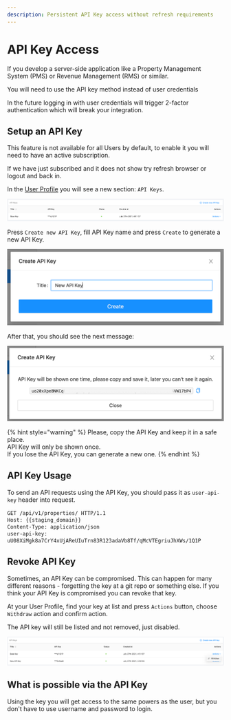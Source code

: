 ```yaml
---
description: Persistent API Key access without refresh requirements
---
```


# API Key Access

If you develop a server-side application like a Property Management System (PMS) or Revenue Management (RMS) or similar.

You will need to use the API key method instead of user credentials

In the future logging in with user credentials will trigger 2-factor authentication which will break your integration.

## Setup an API Key

This feature is not available for all Users by default, to enable it you will need to have an active subscription.

If we have just subscribed and it does not show try refresh browser or logout and back in.

In the [User Profile](https://{{domain}}/user\_profile) you will see a new section: `API Keys`.

![API Key management interface](<../.gitbook/assets/image (2).png>)

Press `Create new API Key`, fill API Key name and press `Create` to generate a new API Key.

![Create new API Key Interface](../.gitbook/assets/image.png)

After that, you should see the next message:

![Generated API Key Interface](../.gitbook/assets/group.png)

{% hint style="warning" %}
Please, copy the API Key and keep it in a safe place.\
API Key will only be shown once.\
If you lose the API Key, you can generate a new one.
{% endhint %}

## API Key Usage

To send an API requests using the API Key, you should pass it as `user-api-key` header into request.

```
GET /api/v1/properties/ HTTP/1.1
Host: {{staging_domain}}
Content-Type: application/json
user-api-key: uU08XiMgk8a7CrY4xUjAReUIuTrn83R123adaVb8Tf/qMcVTEgriuJhXWs/1Q1P
```

## Revoke API Key

Sometimes, an API Key can be compromised. This can happen for many different reasons - forgetting the key at a git repo or something else. If you think your API Key is compromised you can revoke that key.

At your User Profile, find your key at list and press `Actions` button, choose `Withdraw` action and confirm action.

The API key will still be listed and not removed, just disabled.

![Revoke API Key Interface](<../.gitbook/assets/image (1).png>)

## What is possible via the API Key

Using the key you will get access to the same powers as the user, but you don't have to use username and password to login.
